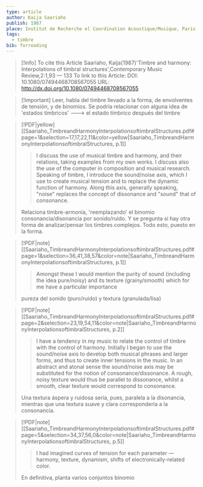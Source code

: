 ```yaml
---
type: article
author: Kaija Saariaho
publish: 1987
place: Institut de Recherche el Coordination Acoustique/Musique, Paris, France
tags:
  - timbre
bib: forreading
---
```

> [!info] To cite this Article Saariaho, Kaija(1987)'Timbre and harmony: Interpolations of timbral structures',Contemporary Music Review,2:1,93 — 133
To link to this Article: DOI: 10.1080/07494468708567055 URL: http://dx.doi.org/10.1080/07494468708567055

> [!important] Leer, habla del timbre llevado a la forma, de envolventes de tensión, y de binomios. Se podría relacionar con alguna idea de 'estados tímbricos' ---> el estado tímbrico después del timbre

> [!PDF|yellow] [[Saariaho_TimbreandHarmonyInterpolationsoftimbralStructures.pdf#page=1&selection=17,17,22,11&color=yellow|Saariaho_TimbreandHarmonyInterpolationsoftimbralStructures, p.1]]
> > I discuss the use of musical timbre and harmony, and their relations, taking examples from my own works. I discuss also the use of the computer in composition and musical research. Speaking of timbre, I introduce the sound/noise axis, which I use to create musical tension and to replace the dynamic function of harmony. Along this axis, generally speaking, "noise" replaces the concept of dissonance and "sound" that of consonance.
> 
> Relaciona timbre-armonía, 'reemplazando' el binomio consonancia/disonancia por sonido/ruido. Y se pregunta si hay otra forma de analizar/pensar los timbres complejos. Todo esto, puesto en la forma.

> [!PDF|note] [[Saariaho_TimbreandHarmonyInterpolationsoftimbralStructures.pdf#page=1&selection=36,41,38,57&color=note|Saariaho_TimbreandHarmonyInterpolationsoftimbralStructures, p.1]]
> > Amongst these I would mention the purity of sound (including the idea pure/noisy) and its texture (grainy/smooth) which for me have a particular importance
> 
> pureza del sonido (puro/ruido) y textura (granulada/lisa)

> [!PDF|note] [[Saariaho_TimbreandHarmonyInterpolationsoftimbralStructures.pdf#page=2&selection=23,19,54,11&color=note|Saariaho_TimbreandHarmonyInterpolationsoftimbralStructures, p.2]]
> > I have a tendency in my music to relate the control of timbre with the control of harmony. Initially I began to use the sound/noise axis to develop both musical phrases and larger forms, and thus to create inner tensions in the music. In an abstract and atonal sense the sound/noise axis may be substituted for the notion of consonance/dissonance. A rough, noisy texture would thus be parallel to dissonance, whilst a smooth, clear texture would correspond to consonance.
> 
> Una textura áspera y ruidosa sería, pues, paralela a la disonancia, mientras que una textura suave y clara correspondería a la consonancia.

> [!PDF|note] [[Saariaho_TimbreandHarmonyInterpolationsoftimbralStructures.pdf#page=5&selection=34,37,56,0&color=note|Saariaho_TimbreandHarmonyInterpolationsoftimbralStructures, p.5]]
> > I had imagined curves of tension for each parameter — harmony, texture, dynamism, shifts of electronically-related color. 
> 
> En definitiva, planta varios conjuntos binomio

